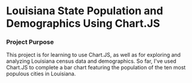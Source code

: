 # Louisiana State Population and Demographics Using Chart.JS

### Project Purpose

This project is for learning to use Chart.JS, as well as for exploring and analyzing Louisiana census data and demographics. So far, I've used Chart.JS to complete a bar chart featuring the population of the ten most populous cities in Louisiana.
